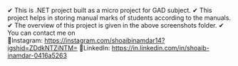 ✔  This is .NET project built as a micro project for GAD subject.
✔  This project helps in storing manual marks of students according to the manuals.
✔  The overview of this project is given in the above screenshots folder.
✔  You can contact me on   
    🌟Instagram: https://instagram.com/shoaibinamdar14?igshid=ZDdkNTZiNTM=
    🌟LinkedIn: https://in.linkedin.com/in/shoaib-inamdar-0416a5263
